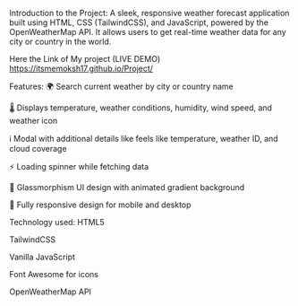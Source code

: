 Introduction to the Project:
A sleek, responsive weather forecast application built using HTML, CSS (TailwindCSS), and JavaScript, powered by the OpenWeatherMap API. It allows users to get real-time weather data for any city or country in the world.

Here the Link of My project (LIVE DEMO)
https://itsmemoksh17.github.io/Project/

 Features:
🌍 Search current weather by city or country name

🌡 Displays temperature, weather conditions, humidity, wind speed, and weather icon

ℹ️ Modal with additional details like feels like temperature, weather ID, and cloud coverage

⚡ Loading spinner while fetching data

🧊 Glassmorphism UI design with animated gradient background

📱 Fully responsive design for mobile and desktop

Technology used:
HTML5

TailwindCSS

Vanilla JavaScript

Font Awesome for icons

OpenWeatherMap API

